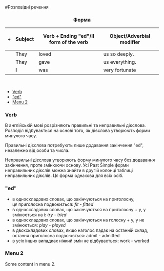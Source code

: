 #Розповідні речення

<center><h3>Форма</h3></center>

| <h4>+</h4> |Subject | Verb + Ending "ed"/II form of the verb | Object/Adverbial modifier |
| -- | -- | -- | --| 
| | They | loved | us so deeply. |
| | They | gave | us everything. |
| | I | was | very fortunate |
<br>

<ul class="nav nav-tabs">
<li class="active"><a data-toggle="tab" href="#home">Verb</a></li>
<li><a data-toggle="tab" href="#menu1">"ed"</a></li>
<li><a data-toggle="tab" href="#menu2">Menu 2</a></li>
</ul>

<div class="tab-content">
  <div id="home" class="tab-pane fade in active">
    <h3>Verb</h3>
    <p>В англійській мові розрізняють правильні та неправильні дієслова. Розподіл відбувається на основі того, як дієслова утворюють форми минулого часу.</p>
<p>Правильні дієслова потребують лише додавання закінчення <span class="p1">"ed"</span>, незалежно від особи та числа.</p>

<p>Неправильні дієслова утворюють форму минулого часу без додавання закінчення, проте змінюючи основу. Усі Past Simple форми неправильних дієслів  можна знайти в другій колонці таблиці неправильних дієслів. Ця форма однакова для всіх осіб.
</p>
  </div>
  <div id="menu1" class="tab-pane fade">
    <h3>"ed"</h3>
    <ul>
<li>в односкладових словах, що закінчуються на приголосну,<br> ця приголосна подвоюється: <i>fit - fitted</i></li>
<li>в односкладових словах, що закінчуються на приголосну + у, <span class="p1">у</span> змінюється на <span class="p1">і</span>: <i>try - tried</i></li>
<li>в односкладових словах, що закінчуються на голосну + <span class="p1">у</span>, <span class="p1">у</span> не змінюється: <i>play - played</i></li>
<li>в двохскладових словах, якщо наголос падає на останній склад, остання приголосна подвоюється: admit - admitted</li>
<li>в усіх інших випадках ніякий змін не відбувається: work - worked</li>
</ul>
  </div>
  <div id="menu2" class="tab-pane fade">
    <h3>Menu 2</h3>
    <p>Some content in menu 2.</p>
  </div>
</div>